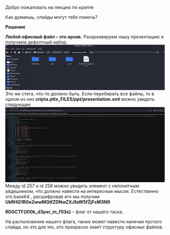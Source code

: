 Добро пожаловать на лекцию по крипте

Как думаешь, слайды могут тебе помочь?

**Решение**


**Любой офисный файл – это архив.** Разархивируем нашу презентацию и получаем дефолтный набор.
![alt text](image.png)
Это же стега, что-то должно быть. Если перебирать все файлы, то в одном из них 
**cripta.pttx_FILES/ppt/presentation.xml** можно увидеть следующее
![alt text](image-1.png)
Между id 257 и id 258 можно увидеть элемент с непонятным айдишником, что должно навести на интересные мысли. Естественно это base64 , расшифровав его мы получим 
**UkRHQ1RGe2wwMGtfZDNwZXJfaW5fZjFsM3N9**

**RDGCTF{l00k_d3per_in_f1l3s}** – флаг от нашего таска.

На расположение нашего флага, также может навести наличие пустого слайда, но это для тех, кто прекрасно знает структуру офисных файлов.

